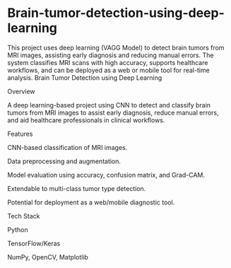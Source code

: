 # Brain-tumor-detection-using-deep-learning
This project uses deep learning (VAGG Model) to detect brain tumors from MRI images, assisting early diagnosis and reducing manual errors. The system classifies MRI scans with high accuracy, supports healthcare workflows, and can be deployed as a web or mobile tool for real-time analysis.
Brain Tumor Detection using Deep Learning

Overview

A deep learning-based project using CNN to detect and classify brain tumors from MRI images to assist early diagnosis, reduce manual errors, and aid healthcare professionals in clinical workflows.

Features

CNN-based classification of MRI images.

Data preprocessing and augmentation.

Model evaluation using accuracy, confusion matrix, and Grad-CAM.

Extendable to multi-class tumor type detection.

Potential for deployment as a web/mobile diagnostic tool.


Tech Stack

Python

TensorFlow/Keras

NumPy, OpenCV, Matplotlib
